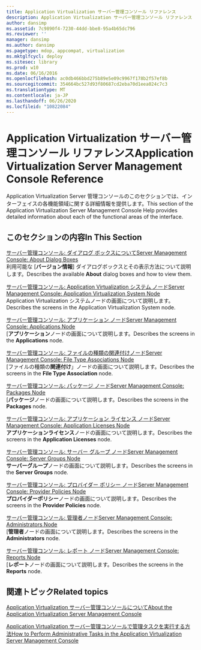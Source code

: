 ```yaml
---
title: Application Virtualization サーバー管理コンソール リファレンス
description: Application Virtualization サーバー管理コンソール リファレンス
author: dansimp
ms.assetid: 7c9890f4-7230-44dd-bbe8-95a4b65dc796
ms.reviewer: ''
manager: dansimp
ms.author: dansimp
ms.pagetype: mdop, appcompat, virtualization
ms.mktglfcycl: deploy
ms.sitesec: library
ms.prod: w10
ms.date: 06/16/2016
ms.openlocfilehash: ac0db466bbd275b89e5e09c9967f178b2f57ef8b
ms.sourcegitcommit: 354664bc527d93f80687cd2eba70d1eea024c7c3
ms.translationtype: MT
ms.contentlocale: ja-JP
ms.lasthandoff: 06/26/2020
ms.locfileid: "10822084"
---
```

# <span data-ttu-id="79625-103">Application Virtualization サーバー管理コンソール リファレンス</span><span class="sxs-lookup"><span data-stu-id="79625-103">Application Virtualization Server Management Console Reference</span></span>


<span data-ttu-id="79625-104">Application Virtualization Server 管理コンソールのこのセクションでは、インターフェイスの各機能領域に関する詳細情報を提供します。</span><span class="sxs-lookup"><span data-stu-id="79625-104">This section of the Application Virtualization Server Management Console Help provides detailed information about each of the functional areas of the interface.</span></span>

## <span data-ttu-id="79625-105">このセクションの内容</span><span class="sxs-lookup"><span data-stu-id="79625-105">In This Section</span></span>


<a href="" id="server-management-console--about-dialog-boxes"></a>[<span data-ttu-id="79625-106">サーバー管理コンソール: ダイアログ ボックスについて</span><span class="sxs-lookup"><span data-stu-id="79625-106">Server Management Console: About Dialog Boxes</span></span>](server-management-console-about-dialog-boxes.md)  
<span data-ttu-id="79625-107">利用可能な [**バージョン情報**] ダイアログボックスとその表示方法について説明します。</span><span class="sxs-lookup"><span data-stu-id="79625-107">Describes the available **About** dialog boxes and how to view them.</span></span>

<a href="" id="server-management-console--application-virtualization-system-node"></a>[<span data-ttu-id="79625-108">サーバー管理コンソール: Application Virtualization システム ノード</span><span class="sxs-lookup"><span data-stu-id="79625-108">Server Management Console: Application Virtualization System Node</span></span>](server-management-console-application-virtualization-system-node.md)  
<span data-ttu-id="79625-109">Application Virtualization システムノードの画面について説明します。</span><span class="sxs-lookup"><span data-stu-id="79625-109">Describes the screens in the Application Virtualization System node.</span></span>

<a href="" id="server-management-console--applications-node"></a>[<span data-ttu-id="79625-110">サーバー管理コンソール: アプリケーション ノード</span><span class="sxs-lookup"><span data-stu-id="79625-110">Server Management Console: Applications Node</span></span>](server-management-console-applications-node.md)  
<span data-ttu-id="79625-111">[**アプリケーション**ノードの画面について説明します。</span><span class="sxs-lookup"><span data-stu-id="79625-111">Describes the screens in the **Applications** node.</span></span>

<a href="" id="server-management-console--file-type-associations-node"></a>[<span data-ttu-id="79625-112">サーバー管理コンソール: ファイルの種類の関連付けノード</span><span class="sxs-lookup"><span data-stu-id="79625-112">Server Management Console: File Type Associations Node</span></span>](server-management-console-file-type-associations-node.md)  
<span data-ttu-id="79625-113">[ファイルの種類の**関連付け**」ノードの画面について説明します。</span><span class="sxs-lookup"><span data-stu-id="79625-113">Describes the screens in the **File Type Association** node.</span></span>

<a href="" id="server-management-console--packages-node"></a>[<span data-ttu-id="79625-114">サーバー管理コンソール: パッケージ ノード</span><span class="sxs-lookup"><span data-stu-id="79625-114">Server Management Console: Packages Node</span></span>](server-management-console-packages-node.md)  
<span data-ttu-id="79625-115">[**パッケージ**ノードの画面について説明します。</span><span class="sxs-lookup"><span data-stu-id="79625-115">Describes the screens in the **Packages** node.</span></span>

<a href="" id="server-management-console--application-licenses-node"></a>[<span data-ttu-id="79625-116">サーバー管理コンソール: アプリケーション ライセンス ノード</span><span class="sxs-lookup"><span data-stu-id="79625-116">Server Management Console: Application Licenses Node</span></span>](server-management-console-application-licenses-node.md)  
<span data-ttu-id="79625-117">**アプリケーションライセンス**ノードの画面について説明します。</span><span class="sxs-lookup"><span data-stu-id="79625-117">Describes the screens in the **Application Licenses** node.</span></span>

<a href="" id="server-management-console--server-groups-node"></a>[<span data-ttu-id="79625-118">サーバー管理コンソール: サーバー グループ ノード</span><span class="sxs-lookup"><span data-stu-id="79625-118">Server Management Console: Server Groups Node</span></span>](server-management-console-server-groups-node.md)  
<span data-ttu-id="79625-119">**サーバーグループ**ノードの画面について説明します。</span><span class="sxs-lookup"><span data-stu-id="79625-119">Describes the screens in the **Server Groups** node.</span></span>

<a href="" id="server-management-console--provider-policies-node"></a>[<span data-ttu-id="79625-120">サーバー管理コンソール: プロバイダー ポリシー ノード</span><span class="sxs-lookup"><span data-stu-id="79625-120">Server Management Console: Provider Policies Node</span></span>](server-management-console-provider-policies-node.md)  
<span data-ttu-id="79625-121">**プロバイダーポリシー**ノードの画面について説明します。</span><span class="sxs-lookup"><span data-stu-id="79625-121">Describes the screens in the **Provider Policies** node.</span></span>

<a href="" id="server-management-console--administrators-node"></a>[<span data-ttu-id="79625-122">サーバー管理コンソール: 管理者ノード</span><span class="sxs-lookup"><span data-stu-id="79625-122">Server Management Console: Administrators Node</span></span>](server-management-console-administrators-node.md)  
<span data-ttu-id="79625-123">[**管理者**ノードの画面について説明します。</span><span class="sxs-lookup"><span data-stu-id="79625-123">Describes the screens in the **Administrators** node.</span></span>

<a href="" id="server-management-console--reports-node"></a>[<span data-ttu-id="79625-124">サーバー管理コンソール: レポート ノード</span><span class="sxs-lookup"><span data-stu-id="79625-124">Server Management Console: Reports Node</span></span>](server-management-console-reports-node.md)  
<span data-ttu-id="79625-125">[**レポート**ノードの画面について説明します。</span><span class="sxs-lookup"><span data-stu-id="79625-125">Describes the screens in the **Reports** node.</span></span>

## <span data-ttu-id="79625-126">関連トピック</span><span class="sxs-lookup"><span data-stu-id="79625-126">Related topics</span></span>


[<span data-ttu-id="79625-127">Application Virtualization サーバー管理コンソールについて</span><span class="sxs-lookup"><span data-stu-id="79625-127">About the Application Virtualization Server Management Console</span></span>](about-the-application-virtualization-server-management-console.md)

[<span data-ttu-id="79625-128">Application Virtualization サーバー管理コンソールで管理タスクを実行する方法</span><span class="sxs-lookup"><span data-stu-id="79625-128">How to Perform Administrative Tasks in the Application Virtualization Server Management Console</span></span>](how-to-perform-administrative-tasks-in-the-application-virtualization-server-management-console.md)

 

 





